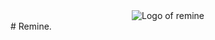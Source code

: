 <div align="center">
  <img src="https://github.com/Null-vg/remine/assets/144524322/7671d482-edef-46a2-a831-23fc47d5f797" alt="Logo of remine">
</div>
# Remine.

